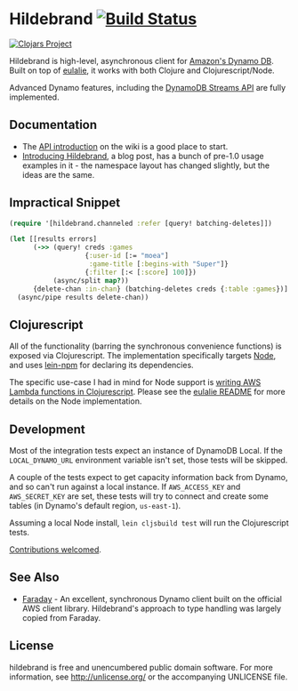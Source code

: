 # Hildebrand [![Build Status](https://travis-ci.org/nervous-systems/hildebrand.svg?branch=master)](https://travis-ci.org/nervous-systems/hildebrand)

[![Clojars Project](http://clojars.org/io.nervous/hildebrand/latest-version.svg)](http://clojars.org/io.nervous/hildebrand)

Hildebrand is high-level, asynchronous client for [Amazon's Dynamo
DB](http://docs.aws.amazon.com/amazondynamodb/latest/developerguide/Introduction.html).
Built on top of [eulalie](https://github.com/nervous-systems/eulalie), it works
with both Clojure and Clojurescript/Node.

Advanced Dynamo features, including the [DynamoDB Streams
API](http://aws.amazon.com/dynamodb/faqs/#streams) are fully implemented.

## Documentation

- The [API
introduction](https://github.com/nervous-systems/hildebrand/wiki/API-Introduction)
on the wiki is a good place to start.
- [Introducing Hildebrand](
https://nervous.io/clojure/aws/dynamo/hildebrand/2015/06/08/hildebrand/), a blog
post, has a bunch of pre-1.0 usage examples in it - the namespace layout has
changed slightly, but the ideas are the same.

## Impractical Snippet

```clojure
(require '[hildebrand.channeled :refer [query! batching-deletes]])

(let [[results errors]
      (->> (query! creds :games
                   {:user-id [:= "moea"]
                    :game-title [:begins-with "Super"]}
                   {:filter [:< [:score] 100]})
           (async/split map?))
      {delete-chan :in-chan} (batching-deletes creds {:table :games})]
  (async/pipe results delete-chan))
```

## Clojurescript

All of the functionality (barring the synchronous convenience functions) is
exposed via Clojurescript.  The implementation specifically targets
[Node](https://nodejs.org/), and uses
[lein-npm](https://github.com/RyanMcG/lein-npm) for declaring its dependencies.

The specific use-case I had in mind for Node support is [writing AWS Lambda
functions in
Clojurescript](https://nervous.io/clojure/clojurescript/aws/lambda/node/lein/2015/07/05/lambda/).
Please see the [eulalie README](https://github.com/nervous-systems/eulalie) for
more details on the Node implementation.

## Development

Most of the integration tests expect an instance of DynamoDB Local.  If the
`LOCAL_DYNAMO_URL` environment variable isn't set, those tests will be skipped.

A couple of the tests expect to get capacity information back from Dynamo, and
so can't run against a local instance.  If `AWS_ACCESS_KEY` and `AWS_SECRET_KEY`
are set, these tests will try to connect and create some tables (in Dynamo's
default region, `us-east-1`).

Assuming a local Node install, `lein cljsbuild test` will run the Clojurescript
tests.

[Contributions welcomed](https://github.com/nervous-systems/hildebrand/issues).

## See Also
 * [Faraday](https://github.com/ptaoussanis/faraday) - An excellent, synchronous Dynamo client built on the official AWS client library.  Hildebrand's approach to type handling was largely copied from Faraday.

## License

hildebrand is free and unencumbered public domain software. For more
information, see http://unlicense.org/ or the accompanying UNLICENSE
file.
